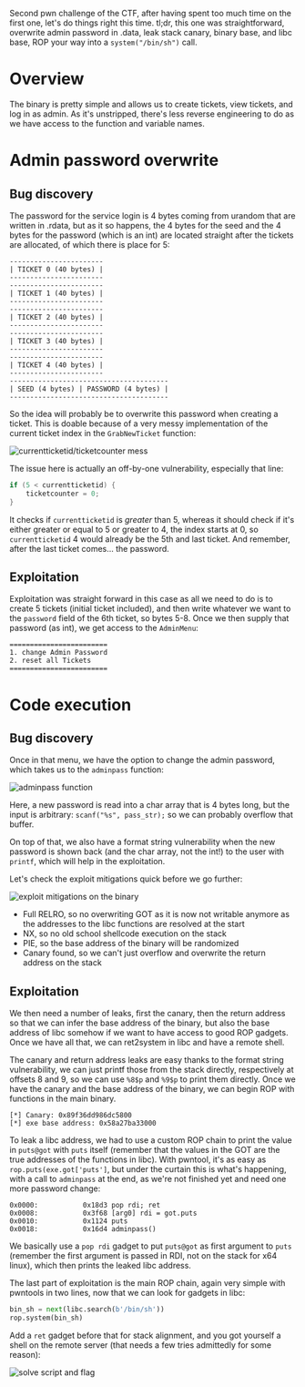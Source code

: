 Second pwn challenge of the CTF, after having spent too much time on the first one, let's do things right this time. tl;dr, this one was straightforward, overwrite admin password in .data, leak stack canary, binary base, and libc base, ROP your way into a `system("/bin/sh")` call.

# Overview

The binary is pretty simple and allows us to create tickets, view tickets, and log in as admin. As it's unstripped, there's less reverse engineering to do as we have access to the function and variable names.

# Admin password overwrite

## Bug discovery

The password for the service login is 4 bytes coming from urandom that are written in .rdata, but as it so happens, the 4 bytes for the seed and the 4 bytes for the password (which is an int) are located straight after the tickets are allocated, of which there is place for 5:

```
-----------------------
| TICKET 0 (40 bytes) |
-----------------------
-----------------------
| TICKET 1 (40 bytes) |
-----------------------
-----------------------
| TICKET 2 (40 bytes) |
-----------------------
-----------------------
| TICKET 3 (40 bytes) |
-----------------------
-----------------------
| TICKET 4 (40 bytes) |
-----------------------
---------------------------------------
| SEED (4 bytes) | PASSWORD (4 bytes) |
---------------------------------------
```

So the idea will probably be to overwrite this password when creating a ticket. This is doable because of a very messy implementation of the current ticket index in the `GrabNewTicket` function:

![currentticketid/ticketcounter mess](screenshots/grabnewticket.png)

The issue here is actually an off-by-one vulnerability, especially that line:

```c
if (5 < currentticketid) {
    ticketcounter = 0;
}
```

It checks if `currentticketid` is *greater* than 5, whereas it should check if it's  either greater or equal to 5 or greater to 4, the index starts at 0, so `currentticketid` 4 would already be the 5th and last ticket. And remember, after the last ticket comes... the password.

## Exploitation

Exploitation was straight forward in this case as all we need to do is to create 5 tickets (initial ticket included), and then write whatever we want to the `password` field of the 6th ticket, so bytes 5-8. Once we then supply that password (as int), we get access to the `AdminMenu`:

```shell
========================
1. change Admin Password
2. reset all Tickets
========================
```

# Code execution

## Bug discovery

Once in that menu, we have the option to change the admin password, which takes us to the `adminpass` function:

![adminpass function](screenshots/adminpass.png)

Here, a new password is read into a char array that is 4 bytes long, but the input is arbitrary: `scanf("%s", pass_str);` so we can probably overflow that buffer. 

On top of that, we also have a format string vulnerability when the new password is shown back (and the char array, not the int!) to the user with `printf`, which will help in the exploitation.

Let's check the exploit mitigations quick before we go further:

![exploit mitigations on the binary](screenshots/checksec.png)

- Full RELRO, so no overwriting GOT as it is now not writable anymore as the addresses to the libc functions are resolved at the start
- NX, so no old school shellcode execution on the stack
- PIE, so the base address of the binary will be randomized
- Canary found, so we can't just overflow and overwrite the return address on the stack

## Exploitation

We then need a number of leaks, first the canary, then the return address so that we can infer the base address of the binary, but also the base address of libc somehow if we want to have access to good ROP gadgets. Once we have all that, we can ret2system in libc and have a remote shell.

The canary and return address leaks are easy thanks to the format string vulnerability, we can just printf those from the stack directly, respectively at offsets 8 and 9, so we can use `%8$p` and `%9$p` to print them directly. Once we have the canary and the base address of the binary, we can begin ROP with functions in the main binary.

```shell
[*] Canary: 0x89f36dd986dc5800
[*] exe base address: 0x58a27ba33000
```

To leak a libc address, we had to use a custom ROP chain to print the value in `puts@got` with `puts` itself (remember that the values in the GOT are the true addresses of the functions in libc). With pwntool, it's as easy as `rop.puts(exe.got['puts']`, but under the curtain this is what's happening, with a call to `adminpass` at the end, as we're not finished yet and need one more password change:

```
0x0000:           0x18d3 pop rdi; ret
0x0008:           0x3f68 [arg0] rdi = got.puts
0x0010:           0x1124 puts
0x0018:           0x16d4 adminpass()
```

We basically use a `pop rdi` gadget to put `puts@got` as first argument to `puts` (remember the first argument is passed in RDI, not on the stack for x64 linux), which then prints the leaked libc address.

The last part of exploitation is the main ROP chain, again very simple with pwntools in two lines, now that we can look for gadgets in libc:

```python
bin_sh = next(libc.search(b'/bin/sh'))
rop.system(bin_sh)
```

Add a `ret` gadget before that for stack alignment, and you got yourself a shell on the remote server (that needs a few tries admittedly for some reason):

![solve script and flag](screenshots/solve_flag.png)
